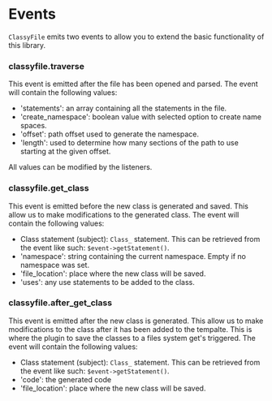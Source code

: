 # Events
`ClassyFile` emits two events to allow you to extend the basic functionality of this library.

### classyfile.traverse
This event is emitted after the file has been opened and parsed. The event will contain the following values:

- 'statements': an array containing all the statements in the file.
- 'create_namespace': boolean value with selected option to create name spaces.
- 'offset': path offset used to generate the namespace.
- 'length': used to determine how many sections of the path to use starting at the given offset.

All values can be modified by the listeners.

### classyfile.get_class
This event is emitted before the new class is generated and saved. This allow us to make modifications to the generated class. The event will contain the following values:

- Class statement (subject): `Class_` statement. This can be retrieved from the event like such: `$event->getStatement()`.
- 'namespace': string containing the current namespace. Empty if no namespace was set.
- 'file_location': place where the new class will be saved.
- 'uses': any use statements to be added to the class.

### classyfile.after_get_class
This event is emitted after the new class is generated. This allow us to make modifications to the class after it has been added to the tempalte. This is where the plugin to save the classes to a files system get's triggered. The event will contain the following values:

- Class statement (subject): `Class_` statement. This can be retrieved from the event like such: `$event->getStatement()`.
- 'code': the generated code
- 'file_location': place where the new class will be saved.
